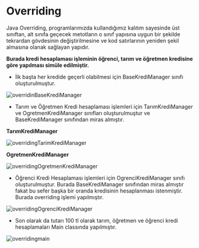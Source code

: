 # Overriding

Java Overriding, programlarımızda kullandığımız kalıtım sayesinde üst sınıftan, alt sınıfa geçecek metotların o sınıf yapısına uygun bir şekilde tekrardan gövdesinin
değiştirilmesine ve kod satırlarının yeniden şekil almasına olanak sağlayan yapıdır.

**Burada kredi hesaplaması işleminin öğrenci, tarım ve öğretmen kredisine göre yapılması simüle edilmiştir.**

- İlk başta her kredide geçerli olabilmesi için BaseKrediManager sınıfı oluşturulmuştur.

![overridinBaseKrediManager](https://user-images.githubusercontent.com/86554799/179399333-4686194f-1edb-478a-9568-6f2397e8dbf4.jpg)

- Tarım ve Öğretmen Kredi hesaplaması işlemleri için TarımKrediManager ve OgretmenKrediManager sınıfları oluşturulmuştur ve BaseKrediManager sınıfından miras almıştır.

**TarımKrediManager**

![overridingTarimKrediManager](https://user-images.githubusercontent.com/86554799/179399453-acb4a2bc-f10b-45c9-96af-433d1f2398c0.jpg)

**OgretmenKrediManager**

![overridingOgretmenKrediManager](https://user-images.githubusercontent.com/86554799/179399471-9ddbc439-62e1-483d-a8b5-e8b9a7428d73.jpg)

- Öğrenci Kredi Hesaplaması işlemleri için OgrenciKrediManager sınıfı oluşturulmuştur. Burada BaseKrediManager sınıfından miras almıştır fakat bu sefer başka bir oranda
kredisinin hesaplanması istenmiştir. Burada overriding işlemi yapılmıştır.

![overridingOgrenciKrediManager](https://user-images.githubusercontent.com/86554799/179399639-2b1e4cb7-9b2a-44b4-92f2-f50275cb850e.jpg)

- Son olarak da tutarı 100 tl olarak tarım, öğretmen ve öğrenci kredi hesaplamaları Main classında yapılmıştır.

![overridingmain](https://user-images.githubusercontent.com/86554799/179399748-1214b3d4-813a-4646-b3a7-768fcbf0376d.jpg)

